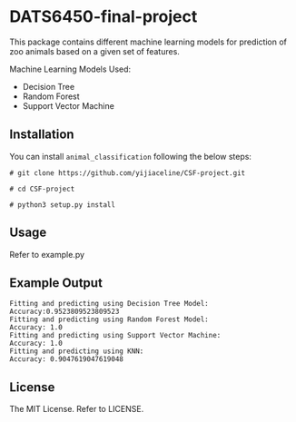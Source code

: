 # DATS6450-final-project
This package contains different machine learning models for prediction of zoo animals based on a given set of features. 

Machine Learning Models Used: 
* Decision Tree 
* Random Forest
* Support Vector Machine

## Installation
You can install `animal_classification` following the below steps: 

`# git clone https://github.com/yijiaceline/CSF-project.git`

`# cd CSF-project`

`# python3 setup.py install`

## Usage
Refer to example.py

## Example Output 
`Fitting and predicting using Decision Tree Model:`  
`Accuracy:0.9523809523809523`  
`Fitting and predicting using Random Forest Model:`  
`Accuracy: 1.0`  
`Fitting and predicting using Support Vector Machine:`  
`Accuracy: 1.0`  
`Fitting and predicting using KNN:`  
`Accuracy: 0.9047619047619048`  

## License
The MIT License. Refer to LICENSE. 
